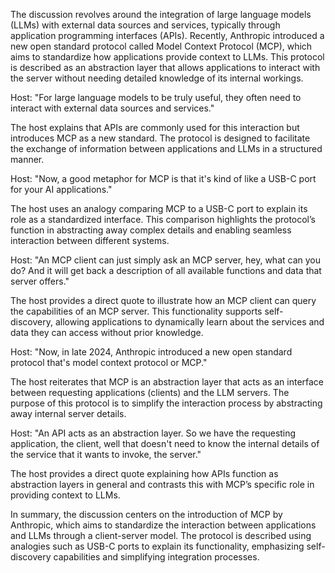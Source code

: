 The discussion revolves around the integration of large language models (LLMs) with external data sources and services, typically through application programming interfaces (APIs). Recently, Anthropic introduced a new open standard protocol called Model Context Protocol (MCP), which aims to standardize how applications provide context to LLMs. This protocol is described as an abstraction layer that allows applications to interact with the server without needing detailed knowledge of its internal workings.

Host: "For large language models to be truly useful, they often need to interact with external data sources and services."

The host explains that APIs are commonly used for this interaction but introduces MCP as a new standard. The protocol is designed to facilitate the exchange of information between applications and LLMs in a structured manner.

Host: "Now, a good metaphor for MCP is that it's kind of like a USB-C port for your AI applications."

The host uses an analogy comparing MCP to a USB-C port to explain its role as a standardized interface. This comparison highlights the protocol’s function in abstracting away complex details and enabling seamless interaction between different systems.

Host: "An MCP client can just simply ask an MCP server, hey, what can you do? And it will get back a description of all available functions and data that server offers."

The host provides a direct quote to illustrate how an MCP client can query the capabilities of an MCP server. This functionality supports self-discovery, allowing applications to dynamically learn about the services and data they can access without prior knowledge.

Host: "Now, in late 2024, Anthropic introduced a new open standard protocol that's model context protocol or MCP."

The host reiterates that MCP is an abstraction layer that acts as an interface between requesting applications (clients) and the LLM servers. The purpose of this protocol is to simplify the interaction process by abstracting away internal server details.

Host: "An API acts as an abstraction layer. So we have the requesting application, the client, well that doesn't need to know the internal details of the service that it wants to invoke, the server."

The host provides a direct quote explaining how APIs function as abstraction layers in general and contrasts this with MCP’s specific role in providing context to LLMs.

In summary, the discussion centers on the introduction of MCP by Anthropic, which aims to standardize the interaction between applications and LLMs through a client-server model. The protocol is described using analogies such as USB-C ports to explain its functionality, emphasizing self-discovery capabilities and simplifying integration processes.